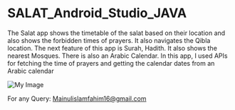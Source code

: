 # SALAT_Android_Studio_JAVA
The Salat app shows the timetable of the salat based on their location and also shows the forbidden times of prayers. It also navigates the Qibla location. The next feature of this app is Surah, Hadith. It also shows the nearest Mosques. There is also an Arabic Calendar. In this app, I used APIs for fetching the time of prayers and getting the calendar dates from an Arabic calendar 

![My Image](Screenshot_2023-11-07-23-40-51-15_4b095ef3576f26123ba4a577762dd760.jpg)

For any Query: Mainulislamfahim16@gmail.com
